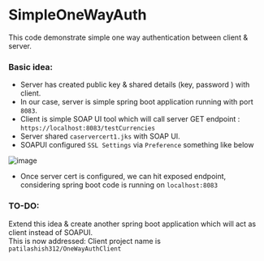  # SimpleOneWayAuth
 
 This code demonstrate simple one way authentication between client & server.
 
 ### Basic idea: 
 - Server has created public key & shared details (key, password ) with client.
 - In our case, server is simple spring boot application running with port `8083`.
 - Client is simple SOAP UI tool which will call server GET endpoint : `https://localhost:8083/testCurrencies`
 - Server shared `caservercert1.jks` with SOAP UI. 
 - SOAPUI configured `SSL Settings` via `Preference` something like below
 
 ![image](https://user-images.githubusercontent.com/35179165/164501813-3e94d96f-f3f8-4d0d-bb9b-b3517423d6ef.png)
 
 - Once server cert is configured, we can hit exposed endpoint, considering spring boot code is running on `localhost:8083`
 
 ### TO-DO:
 Extend this idea & create another spring boot application which will act as client instead of SOAPUI.</br>
This is now addressed: Client project name is `patilashish312/OneWayAuthClient` 

